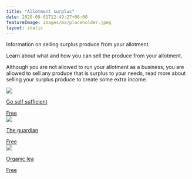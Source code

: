 ```yaml
---
title: "Allotment surplus"
date: 2020-09-01T12:49:27+06:00
featureImage: images/ma/placeholder.jpeg
layout: static
---
```


Information on selling surplus produce from your allotment.

Learn about what and how you can sell the produce from your allotment.

Although you are not allowed to run your allotment as a business, you are allowed to sell any produce that is surplus to your needs, read more about selling your surplus produce to create some extra income.

<a class="ma-link" href="https://goselfsufficient.co.uk/selling-from-your-allotment/"><div class="ma-card ma-card-Wealth"><div class="ma-icon"><img src ="/images/icon-check.png"/></div><div class="ma-name"><p>Go self sufficient</p></div><div class="ma-paid-text"><span>Free</span></div></div></a><a class="ma-link" href="https://www.theguardian.com/money/2013/jul/26/making-money-allotment-gardeners"><div class="ma-card ma-card-Wealth"><div class="ma-icon"><img src ="/images/icon-check.png"/></div><div class="ma-name"><p>The guardian</p></div><div class="ma-paid-text"><span>Free</span></div></div></a><a class="ma-link" href="https://www.organiclea.org.uk/wp-content/uploads/2010/04/sellingallotmentproduce.pdf"><div class="ma-card ma-card-Wealth"><div class="ma-icon"><img src ="/images/icon-check.png"/></div><div class="ma-name"><p>Organic lea</p></div><div class="ma-paid-text"><span>Free</span></div></div></a>  

<br/><br/>






